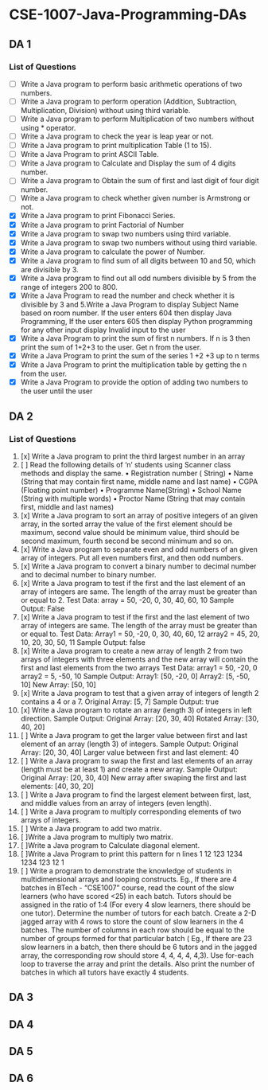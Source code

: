 # CSE-1007-Java-Programming-DAs

## DA 1
  ### List of Questions
  - [ ] Write a Java program to perform basic arithmetic operations of two numbers.
  - [ ] Write a Java program to perform operation (Addition, Subtraction, Multiplication, Division) without using third variable.
  - [ ] Write a Java program to perform Multiplication of two numbers without using \* operator.
  - [ ] Write a Java program to check the year is leap year or not.
  - [ ] Write a Java program to print multiplication Table (1 to 15).
  - [ ] Write a Java Program to print ASCII Table.
  - [ ] Write a Java program to Calculate and Display the sum of 4 digits number.
  - [ ] Write a Java program to Obtain the sum of first and last digit of four digit number.
  - [ ] Write a Java program to check whether given number is Armstrong or not.
  - [x] Write a Java program to print Fibonacci Series.
  - [x] Write a Java program to print Factorial of Number
  - [x] Write a Java program to swap two numbers using third variable.
  - [x] Write a Java program to swap two numbers without using third variable.
  - [x] Write a Java program to calculate the power of Number.
  - [x] Write a Java program to find sum of all digits between 10 and 50, which are divisible by 3.
  - [x] Write a Java program to find out all odd numbers divisible by 5 from the range of integers 200 to 800.
  - [x] Write a Java Program to read the number and check whether it is divisible by 3 and 5.Write a Java Program to display Subject Name based on room number. If the user enters 604 then display Java Programming, If the user enters 605 then display Python programming for any other input display Invalid input to the user
  - [x] Write a Java Program to print the sum of first n numbers. If n is 3 then print the sum of 1+2+3 to the user. Get n from the user.
  - [x] Write a Java Program to print the sum of the series 1 +2 +3 up to n terms
  - [x] Write a Java Program to print the multiplication table by getting the n from the user.
  - [x] Write a Java Program to provide the option of adding two numbers to the user until the user

## DA 2
  ### List of Questions
  1. [x] Write a Java program to print the third largest number in an array
  2. [ ] Read the following details of ‘n’ students using Scanner class methods and display the same.
         • Registration number ( String)
         • Name (String that may contain first name, middle name and last name)
         • CGPA (Floating point number)
         • Programme Name(String)
         • School Name (String with multiple words)
         • Proctor Name (String that may contain first, middle and last names)
  3. [x] Write a Java program to sort an array of positive integers of an given array, in the sorted array the value of the first element should be maximum, second value should be minimum value, third should be second maximum, fourth second be second minimum and so on.
  4. [x] Write a Java program to separate even and odd numbers of an given array of integers. Put all even numbers first, and then odd numbers.
  5. [x] Write a Java program to convert a binary number to decimal number and to decimal number to binary number.
  6. [x] Write a Java program to test if the first and the last element of an array of integers are same. The length of the array must be greater than or equal to 2.
       Test Data:
       array = 50, -20, 0, 30, 40, 60, 10
       Sample Output: False
  7. [x] Write a Java program to test if the first and the last element of two array of integers are same. The length of the array must be greater than or equal to.
       Test Data:
       Array1 = 50, -20, 0, 30, 40, 60, 12
       array2 = 45, 20, 10, 20, 30, 50, 11
       Sample Output: false
  8. [x] Write a Java program to create a new array of length 2 from two arrays of integers with three elements and the new array will contain the first and last elements from the two arrays
       Test Data:
       array1 = 50, -20, 0
       array2 = 5, -50, 10
       Sample Output:
       Array1: [50, -20, 0]
       Array2: [5, -50, 10]
       New Array: [50, 10]
  9. [x] Write a Java program to test that a given array of integers of length 2 contains a 4 or a 7.
       Original Array: [5, 7]
       Sample Output: true
  10. [x] Write a Java program to rotate an array (length 3) of integers in left direction.
        Sample Output:
        Original Array: [20, 30, 40]
        Rotated Array: [30, 40, 20]
  11. [ ] Write a Java program to get the larger value between first and last element of an array (length 3) of integers. Sample Output: Original Array: [20, 30, 40] Larger value between first and last element: 40
  12. [ ] Write a Java program to swap the first and last elements of an array (length must be at least 1) and create a new array. Sample Output: Original Array: [20, 30, 40] New array after swaping the first and last elements: [40, 30, 20]
  13. [ ] Write a Java program to find the largest element between first, last, and middle values from an array of integers (even length).
  14. [ ] Write a Java program to multiply corresponding elements of two arrays of integers.
  15. [ ] Write a Java program to add two matrix.
  16. [ ]Write a Java program to multiply two matrix.
  17. [ ]Write a Java program to Calculate diagonal element.
  18. [ ]Write a Java Program to print this pattern for n lines
      1
      12
      123
      1234
      1234
      123
      12
      1
  19. [ ] Write a program to demonstrate the knowledge of students in multidimensional arrays and looping constructs. Eg., If there are 4 batches in BTech - “CSE1007” course, read the count of the slow learners (who have scored <25) in each batch. Tutors should be assigned in the ratio of 1:4 (For every 4 slow learners, there should be one tutor). Determine the number of tutors for each batch. Create a 2-D jagged array with 4 rows to store the count of slow learners in the 4 batches. The number of columns in each row should be equal to the number of groups formed for that particular batch ( Eg., If there are 23 slow learners in a batch, then there should be 6 tutors and in the jagged array, the corresponding row should store 4, 4, 4, 4, 4,3). Use for-each loop to traverse the array and print the details. Also print the number of batches in which all tutors have exactly 4 students.

## DA 3
## DA 4
## DA 5
## DA 6
